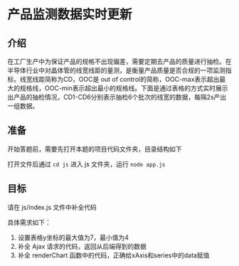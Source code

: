 # 产品监测数据实时更新


## 介绍

在工厂生产中为保证产品的规格不出现偏差，需要定期去产品的质量进行抽检。在半导体行业中对晶体管的线宽线距的量测，是衡量产品质量是否合规的一项监测指标。线宽线距简称为CD，OOC是 out of control的简称，OOC-max表示超出最大的规格线，OOC-min表示超出最小的规格线。下面是通过表格的方式实时展示出产品的抽检情况，CD1-CD6分别表示抽检6个批次的线宽的数据，每隔2s产出一组数据。

## 准备

开始答题前，需要先打开本题的项目代码文件夹，目录结构如下


打开文件后通过 `cd js` 进入 js 文件夹，运行 `node app.js`

## 目标

请在 js/index.js 文件中补全代码

具体需求如下：

1. 设置表格y坐标的最大值为7，最小值为4
2. 补全 Ajax 请求的代码，返回从后端得到的数据
3. 补全 renderChart 函数中的代码，正确给xAxis和series中的data赋值